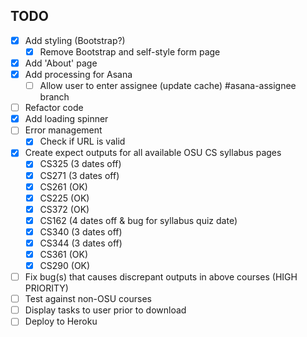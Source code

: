 ## TODO

- [x] Add styling (Bootstrap?)
  - [x] Remove Bootstrap and self-style form page
- [x] Add 'About' page
- [x] Add processing for Asana
  - [ ] Allow user to enter assignee (update cache) #asana-assignee branch
- [ ] Refactor code
- [x] Add loading spinner
- [ ] Error management
  - [x] Check if URL is valid
- [x] Create expect outputs for all available OSU CS syllabus pages
  - [x] CS325 (3 dates off)
  - [x] CS271 (3 dates off)
  - [x] CS261 (OK)
  - [x] CS225 (OK)
  - [x] CS372 (OK)
  - [x] CS162 (4 dates off & bug for syllabus quiz date)
  - [x] CS340 (3 dates off)
  - [x] CS344 (3 dates off)
  - [x] CS361 (OK)
  - [x] CS290 (OK)
- [ ] Fix bug(s) that causes discrepant outputs in above courses (HIGH PRIORITY)
- [ ] Test against non-OSU courses
- [ ] Display tasks to user prior to download
- [ ] Deploy to Heroku
